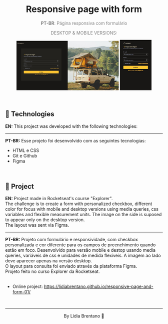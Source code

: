 <h1 align="center">Responsive page with form</h1>

<p align="center" style="color: gray"><strong>PT-BR</strong>: Página responsiva com formulário</p>

<p align="center" style="color: gray">DESKTOP & MOBILE VERSIONS:</p>

<p align="center">
<img alt="final-layout-desktop-version" src=".github/campin-desktop.jpg" width="65%" > <img alt="final-layout-tablet-version" src=".github/campin-mobile.jpg" width="20%" >   
</p>
</br>

## 🚀 Technologies 
<strong>EN:</strong> This project was developed with the following technologies:

-----
<strong>PT-BR:</strong> Esse projeto foi desenvolvido com as seguintes tecnologias:

- HTML e CSS
- Git e Github
- Figma

</br>

## 📖 Project
<strong>EN:</strong> Project made in Rocketseat's course "Explorer". 
</br>
The challenge is to create a form with personalized checkbox, different color for focus with mobile and desktop versions using media queries, css variables and flexible measurement units. The image on the side is suposed to appear only on the desktop version.
</br>
The layout was sent via Figma.

----
<strong>PT-BR:</strong> Projeto com formulário e responsividade, com checkbox personalizada e cor diferente para os campos de preenchimento quando estão em foco. Desenvolvido para versão mobile e destop usando media queries, variáveis de css e unidades de medida flexíveis. A imagem ao lado deve aparecer apenas na versão desktop.
</br>
O layout para consulta foi enviado através da plataforma Figma.
</br>
Projeto feito no curso Explorer da Rocketseat.
</br>
</br>
- Online project: https://lidiabrentano.github.io/responsive-page-and-form-01/
</br>

-----
<p align="center">By Lídia Brentano 💜</p>